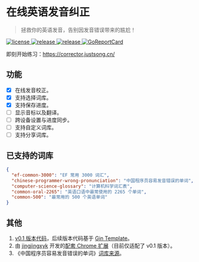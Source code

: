 # 在线英语发音纠正
> 拯救你的英语发音，告别因发音错误带来的尴尬！

<p>
  <a href="https://raw.githubusercontent.com/songquanpeng/pronunciation-corrector/main/LICENSE">
    <img src="https://img.shields.io/github/license/songquanpeng/pronunciation-corrector?color=brightgreen" alt="license">
  </a>
  <a href="https://github.com/songquanpeng/pronunciation-corrector/releases/latest">
    <img src="https://img.shields.io/github/v/release/songquanpeng/pronunciation-corrector?color=brightgreen&include_prereleases" alt="release">
  </a>
  <a href="https://github.com/songquanpeng/pronunciation-corrector/releases/latest">
    <img src="https://img.shields.io/github/downloads/songquanpeng/pronunciation-corrector/total?color=brightgreen&include_prereleases" alt="release">
  </a>
  <a href="https://goreportcard.com/report/github.com/songquanpeng/go-file">
    <img src="https://goreportcard.com/badge/github.com/songquanpeng/pronunciation-corrector" alt="GoReportCard">
  </a>
</p>

即刻开始练习：https://corrector.justsong.cn/

## 功能
+ [x] 在线发音校正。
+ [x] 支持选择词库。
+ [x] 支持保存进度。
+ [ ] 显示音标以及翻译。
+ [ ] 跨设备设置与进度同步。
+ [ ] 支持自定义词库。
+ [ ] 支持分享词库。

## 已支持的词库
```json
{
  "ef-common-3000": "EF 常用 3000 词汇",
  "chinese-programmer-wrong-pronunciation": "中国程序员容易发音错误的单词",
  "computer-science-glossary": "计算机科学词汇表",
  "common-oral-2265": "英语口语中最常使用的 2265 个单词",
  "common-500": "最常用的 500 个英语单词"
}
```

## 其他
1. [v0.1 版本代码](https://github.com/songquanpeng/pronunciation-corrector/tree/v1)，后续版本代码基于 [Gin Template](https://github.com/songquanpeng/gin-template)。
2. 由 [jingjingxyk](https://github.com/jingjingxyk/) 开发的[配套 Chrome 扩展](https://github.com/jingjingxyk/pronunciation-corrector-chromium-extension)（目前仅适配了 v0.1 版本）。
3. 《中国程序员容易发音错误的单词》[词库来源](https://github.com/shimohq/chinese-programmer-wrong-pronunciation)。
